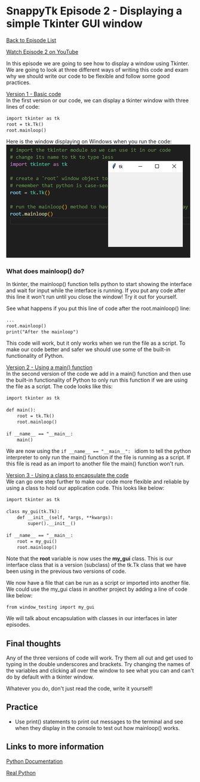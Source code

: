 # SnappyTk Episode 2 - Displaying a simple Tkinter GUI window

[Back to Episode List](../README.md)

[Watch Episode 2 on YouTube]()

In this episode we are going to see how to display a window using Tkinter. We are going to look at three different ways of writing this code and exam why we should write our code to be flexible and follow some good practices.

[Version 1 - Basic code](code/window_testing_v1.py)<br>
In the first version or our code, we can display a tkinter window with three lines of code:

```
import tkinter as tk
root = tk.Tk()
root.mainloop()
```

Here is the window displaying on Windows when you run the code: <br>
![A simple tkinter window](pics/simple_window.png)

### What does mainloop() do?
In tkinter, the mainloop() function tells python to start showing the interface and wait for input while the interface is running. If you put any code after this line it won't run until you close the window! Try it out for yourself.

See what happens if you put this line of code after the root.mainloop() line:

    ...
    root.mainloop()
    print("After the mainloop")

This code will work, but it only works when we run the file as a script. To make our code better and safer we should use some of the built-in functionality of Python.

[Version 2 - Using a main() function](code/window_testing_v2.py)<br>
In the second version of the code we add in a main() function and then use the built-in functionality of Python to only run this function if we are using the file as a script. The code looks like this:

```
import tkinter as tk

def main():
    root = tk.Tk()
    root.mainloop()

if __name__ == "__main__:
    main()
```

We are now using the ```if __name__ == "__main__": ``` idiom to tell the python interpreter to only run the main() function if the file is running as a script. If this file is read as an import to another file the main() function won't run.

[Version 3 - Using a class to encapsulate the code](code/window_testing_v3.py)<br>
We can go one step further to make our code more flexible and reliable by using a class to hold our application code. This looks like below:

```
import tkinter as tk

class my_gui(tk.Tk):
    def __init__(self, *args, **kwargs):
        super().__init__()

if __name__ == "__main__:
    root = my_gui()
    root.mainloop()
```
Note that the **root** variable is now uses the **my_gui** class. This is our interface class that is a version (subclass) of the tk.Tk class that we have been using in the previous two versions of code.

We now have a file that can be run as a script or imported into another file. We could use the my_gui class in another project by adding a line of code like below:

    from window_testing import my_gui

We will talk about encapsulation with classes in our interfaces in later episodes.

## Final thoughts
Any of the three versions of code will work. Try them all out and get used to typing in the double underscores and brackets. Try changing the names of the variables and clicking all over the window to see what you can and can't do by default with a tkinter window.

Whatever you do, don't just read the code, write it yourself!

## Practice
* Use print() statements to print out messages to the terminal and see when they display in the console to test out how mainloop() works.

## Links to more information
[Python Documentation](https://docs.python.org/3/library/__main__.html)

[Real Python](https://realpython.com/python-main-function/)
